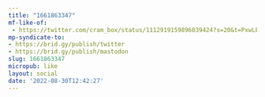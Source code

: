 ```yaml
---
title: "1661863347"
mf-like-of:
 - https://twitter.com/cram_box/status/1112919159896039424?s=20&t=PxwLEryQ4dSoCRn_E7aDPw
mp-syndicate-to:
- https://brid.gy/publish/twitter
- https://brid.gy/publish/mastodon
slug: 1661863347
micropub: like
layout: social
date: '2022-08-30T12:42:27'
---
```

